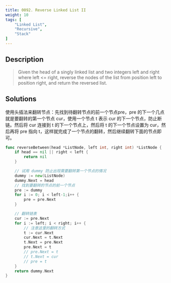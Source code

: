 ```yaml
---
title: 0092. Reverse Linked List II
weight: 10
tags: [
	"Linked List",
	"Recursive",
	"Stack"
]
---
```


## Description
> Given the head of a singly linked list and two integers left and right where left <= right, reverse the nodes of the list from position left to position right, and return the reversed list.
## Solutions

使用头插法来翻转节点：先找到待翻转节点的前一个节点pre，pre 的下一个几点就是要翻转的第一个节点 cur，使用一个节点 t 表示 cur 的下一个节点，防止断链。然后将 cur 连接到 t 的下一个节点上，然后将 t 的下一个节点设置为 cur，然后再将 pre 指向 t，这样就完成了一个节点的翻转，然后继续翻转下面的节点即可。
```go
func reverseBetween(head *ListNode, left int, right int) *ListNode {
    if head == nil || right < left {
		return nil
	}

    // 试用 dummy 防止出现需要翻转第一个节点的情况
	dummy := new(ListNode)
	dummy.Next = head
    // 找到要翻转的节点的前一个节点
	pre := dummy
	for i := 0; i < left-1;i++ {
		pre = pre.Next
	}

    // 翻转链表
	cur := pre.Next
	for i := left; i < right; i++ {
        // 注意这里的翻转方式
		t := cur.Next
		cur.Next = t.Next
        t.Next = pre.Next
        pre.Next = t
		// pre.Next = t
		// t.Next = cur
		// pre = t
	}
	return dummy.Next
}
```

